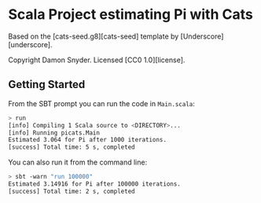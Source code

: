 # Scala Project estimating Pi with Cats

Based on the [cats-seed.g8][cats-seed] template by [Underscore][underscore].

Copyright Damon Snyder. Licensed [CC0 1.0][license].

## Getting Started

From the SBT prompt you can run the code in `Main.scala`:

```bash
> run
[info] Compiling 1 Scala source to <DIRECTORY>...
[info] Running picats.Main
Estimated 3.064 for Pi after 1000 iterations.
[success] Total time: 5 s, completed
```

You can also run it from the command line:
```bash
> sbt -warn "run 100000"
Estimated 3.14916 for Pi after 100000 iterations.
[success] Total time: 2 s, completed
```